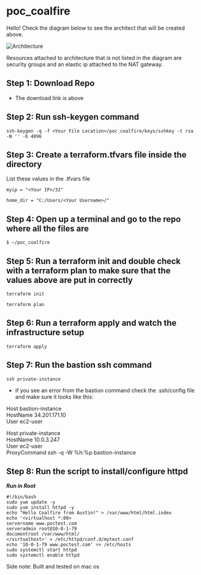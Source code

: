 # poc_coalfire
Hello! Check the diagram below to see the architect that will be created above.

![Architecture](https://github.com/quiik/poc_coalfire/blob/main/image.jpg?raw=true)

<p>Resources attached to architecture that is not listed in the diagram are security groups and an elastic ip attached to the NAT gateway.</p>

<h2> Step 1: Download Repo </h2>

- The download link is above

<h2> Step 2: Run ssh-keygen command </h2>
    
    
    ssh-keygen -q -f <Your File Location>/poc_coalfire/keys/sshkey -t rsa -N '' -b 4096
    

<h2> Step 3: Create a terraform.tfvars file inside the directory </h2>
<p> List these values in the .tfvars file </p>

    myip = "<Your IP>/32"

    home_dir = "C:/Users/<Your Username>/"
    
<h2> Step 4: Open up a terminal and go to the repo where all the files are </h2>

    $ ~/poc_coalfire

<h2> Step 5: Run a terraform init and double check with a terraform plan to make sure that the values above are put in correctly </h2>

    terraform init
    
    terraform plan

<h2> Step 6: Run a terraform apply and watch the infrastructure setup </h2>

    terraform apply
     
<h2> Step 7: Run the bastion ssh command </h2>

    ssh private-instance    

- if you see an error from the bastion command check the .ssh/config file and make sure it looks like this:
    
<p>Host bastion-instance <br>
 HostName 34.201.171.10 <br>
 User ec2-user <br>

Host private-instance <br>
 HostName 10.0.3.247 <br>
 User ec2-user <br>
 ProxyCommand ssh -q -W %h:%p bastion-instance <br></p>
  
<h2> Step 8: Run the script to install/configure httpd </h2>

***Run in Root***

    #!/bin/bash
    sudo yum update -y
    sudo yum install httpd -y
    echo "Hello Coalfire from Austin!" > /var/www/html/html.index
    echo '<virtualhost *:80> 
    servername www.poctest.com 
    serveradmin root@10-0-1-79
    documentroot /var/www/html/ 
    </virtualhost>' > /etc/httpd/conf.d/mytest.conf
    echo '10-0-1-79 www.poctest.com' >> /etc/hosts
    sudo systemctl start httpd
    sudo systemctl enable httpd
    
   
<p> Side note: Built and tested on mac os </p>
